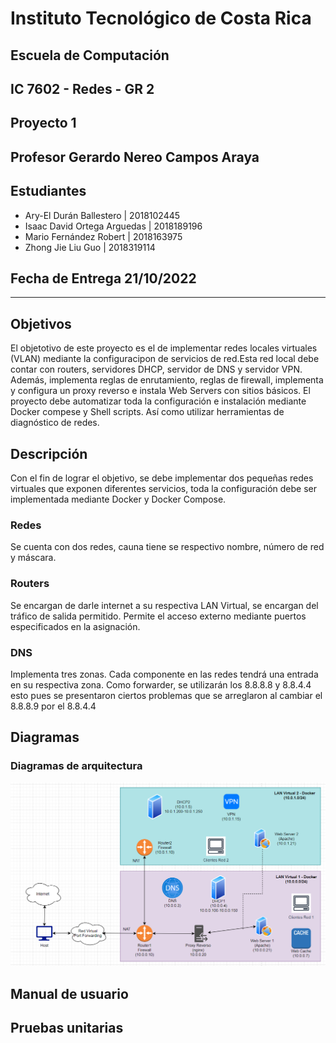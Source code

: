 # Instituto Tecnológico de Costa Rica  
## Escuela de Computación  
## IC 7602 - Redes - GR 2  
## Proyecto 1
## Profesor Gerardo Nereo Campos Araya  
## Estudiantes

- Ary-El Durán Ballestero | 2018102445
- Isaac David Ortega Arguedas | 2018189196
- Mario Fernández Robert | 2018163975
- Zhong Jie Liu Guo | 2018319114

## Fecha de Entrega 21/10/2022
---

## Objetivos
El objetotivo de este proyecto es el de implementar redes locales virtuales (VLAN) mediante la configuracipon de servicios de red.Esta red local debe contar con routers, servidores DHCP, servidor de DNS y servidor VPN. Además, implementa reglas de enrutamiento, reglas de firewall, implementa y configura un proxy reverso e instala Web Servers con sitios básicos.
El proyecto debe automatizar toda la configuración e instalación mediante Docker compese y Shell scripts. Así como utilizar herramientas de diagnóstico de redes.
## Descripción
Con el fin de lograr el objetivo, se debe implementar dos pequeñas redes virtuales que exponen diferentes servicios, toda la configuración debe ser implementada mediante Docker y Docker Compose.
### Redes 
Se cuenta con dos redes, cauna tiene se respectivo nombre, número de red y máscara.
### Routers
Se encargan de darle internet a su respectiva LAN Virtual, se encargan del tráfico de salida permitido. Permite el acceso externo mediante puertos especificados en la asignación.
### DNS
Implementa tres zonas. Cada componente en las redes tendrá una entrada en su respectiva zona. Como forwarder, se utilizarán los 8.8.8.8 y 8.8.4.4 esto pues se presentaron ciertos problemas que se arreglaron al cambiar el 8.8.8.9 por el 8.8.4.4
## Diagramas 
### Diagramas de arquitectura
![image](./arquitectura)
## Manual de usuario
## Pruebas unitarias
